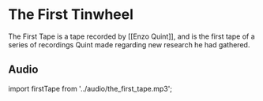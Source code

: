 # The First Tinwheel
The First Tape is a tape recorded by [[Enzo Quint]], and is the first tape of a series of recordings Quint made regarding new research he had gathered.

## Audio

import firstTape from '../audio/the_first_tape.mp3';

<Audio src={firstTape} />

## Transcript

*A tape recorder is pressed, and we hear quiet lo-fi background static. Enzo clears his throat*

<Center>

**Enzo:**
Hello? I think this is working. Yes. My name is Dr. Enzo Quint, professor and researcher at the Basentia Omnia. My primary fields of study are in Edification, and, more specifically, the physical manifestation of Threads. My research as of late has been regarding the severance of threads and the natural phenomenon that occur at the moment of separation. A rather dour topic, but Professor Cullpepper and I noticed some rather interesting energy readings when severing an Edifice last month, and the results have pestered me since then.

Since this line of enquiry is somewhat… frowned upon by the Argent, I have decided to *record* my findings so as to not leave a paper trail. It will be much harder to acquire the means to play these back then it would be to read any notes. At least, that is my theory anyways.

I have not conducted any new tests as of yet—I feel that I must tread lightly and with caution here— it is only prudent that these avenues of research be precluded with thorough reference works. Only fools seek knowledge without comprehension, as my Father used to say.

</Center>

*Enzo pauses for a moment.*

<Center>

**Enzo:**
Ahem. As I was saying. I have been scrubbing the archives for any studies dedicated to *quantifying* the severance of threads, and unfortunately came up rather short. Unsurprisingly, there are exactly zero scientific papers published on the topic. The Church has not wished to have such things be brought to light, for fear of retribution or some other reason I cannot fathom. 

However… I did find…

</Center>

*A page turns as Enzo flips through his notes*

<Center>

**Enzo:**
 …a historical record of a cult that operated around 2800-2850 Prime, calling themselves The Church of Aphothis. The record states that they inhabited the know ruined city of Mehnateruna, once the jewel of the Kingdom of Lashana some three hundred years earlier. What I find so curious is that their belief system that has been described in this document does not seem to align with the proto-Argent idealogies that began to become popular at the time. Many of the Kingdoms in Northern Selar at this time began to merge their beliefs into the Pentarian structure we see in modern Argentia today. 

But... Aphothis was something else entirely. They worshiped Aphothis, some sort of diety, although no descriptions are offered of its appearance, ideals, or any sort of doctrine. What is made clear, however, is that Aphothis’ followers enacted human sacrifices to appease their god, with a particular focus on severring the thread of their chosen. There is a crude an incomplete diagram here…. but I am unable to make any sense of it. The runes are not familiar to me. This Church… is truly barbaric. To take away Threads in such a brutal fashion. But… I wonder. The older I get, the more I realize that knowledge is not a permanent state. Information is so easily lost, only to be rediscovered a hundred years later. Could this.. *cult* have known some wisdom of how to utilize a Thread’s power? Perhaps not. Perhaps they were simply twisted individuals throwing lives at a false diety. But I am not so sure. In any case, further research is required.

</Center>
